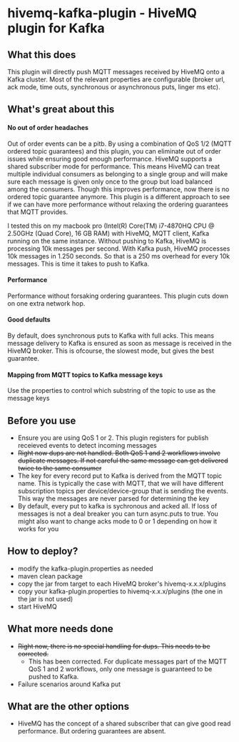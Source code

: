 # hivemq-kafka-plugin - HiveMQ plugin for Kafka

## What this does

This plugin will directly push MQTT messages received by HiveMQ onto a Kafka cluster. Most of the relevant properties are configurable (broker url, ack mode, time outs, synchronous or asynchronous puts, linger ms etc).

## What's great about this

#### No out of order headaches
Out of order events can be a pitb. By using a combination of QoS 1/2 (MQTT ordered topic guarantees) and this plugin, you can eliminate out of order issues while ensuring good enough performance. HiveMQ supports a shared subscriber mode for performance. This means HiveMQ can treat multiple individual consumers as belonging to a single group and will make sure each message is given only once to the group but load balanced among the consumers. Though this improves performance, now there is no ordered topic guarantee anymore. This plugin is a different approach to see if we can have more performance without relaxing the ordering guarantees that MQTT provides.

I tested this on my macbook pro (Intel(R) Core(TM) i7-4870HQ CPU @ 2.50GHz (Quad Core), 16 GB RAM) with HiveMQ, MQTT client, Kafka running on the same instance. Without pushing to Kafka, HiveMQ is processing 10k messages per second. With Kafka push, HiveMQ processes 10k messages in 1.250 seconds. So that is a 250 ms overhead for every 10k messages. This is time it takes to push to Kafka.

#### Performance
Performance without forsaking ordering guarantees. This plugin cuts down on one extra network hop.

#### Good defaults
By default, does synchronous puts to Kafka with full acks. This means message delivery to Kafka is ensured as soon as message is received in the HiveMQ broker. This is ofcourse, the slowest mode, but gives the best guarantee.

#### Mapping from MQTT topics to Kafka message keys
Use the properties to control which substring of the topic to use as the message keys

## Before you use

- Ensure you are using QoS 1 or 2. This plugin registers for publish receieved events to detect incoming messages
- ~~Right now dups are not handled. Both QoS 1 and 2 workflows involve duplicate messages. If not careful the same message can get delivered twice to the same consumer~~
- The key for every record put to Kafka is derived from the MQTT topic name. This is typically the case with MQTT, that we will have different subscription topics per device/device-group that is sending the events. This way the messages are never parsed for determining the key
- By default, every put to kafka is sychronous and acked all. If loss of messages is not a deal breaker you can turn async.puts to true. You might also want to change acks mode to 0 or 1 depending on how it works for you

## How to deploy?

- modify the kafka-plugin.properties as needed
- maven clean package
- copy the jar from target to each HiveMQ broker's hivemq-x.x.x/plugins
- copy your kafka-plugin.properties to hivemq-x.x.x/plugins (the one in the jar is not used)
- start HiveMQ

## What more needs done

- ~~Right now, there is no special handling for dups. This needs to be corrected.~~
  - This has been corrected. For duplicate messages part of the MQTT QoS 1 and 2 workflows, only one message is guaranteed to be pushed to Kafka.
- Failure scenarios around Kafka put

## What are the other options

- HiveMQ has the concept of a shared subscriber that can give good read performance. But ordering guarantees are absent.
